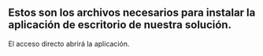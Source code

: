 ## Estos son los archivos necesarios para instalar la aplicación de escritorio de nuestra solución.
El acceso directo abrirá la aplicación.
